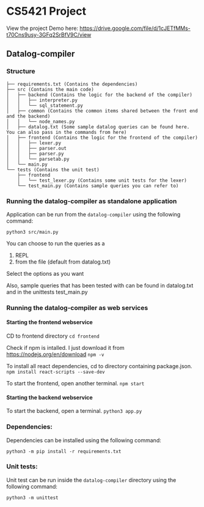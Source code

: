 # CS5421 Project

View the project Demo here:  https://drive.google.com/file/d/1cJETfMMs-t70Cns9usy-3GFq2SrBfV9C/view

## Datalog-compiler

### Structure
```
├── requirements.txt (Contains the dependencies)
├── src (Contains the main code)
│   ├── backend (Contains the logic for the backend of the compiler)
│   │   ├── interpreter.py
│   │   └── sql_statement.py
│   ├── common (Contains the common items shared between the front end and the backend)
│   │   └── node_names.py
│   ├── datalog.txt (Some sample datalog queries can be found here. You can also pass in the commands from here)
│   ├── frontend (Contains the logic for the frontend of the compiler)
│   │   ├── lexer.py
│   │   ├── parser.out
│   │   ├── parser.py
│   │   └── parsetab.py
│   └── main.py
└── tests (Contains the unit test)
    ├── frontend
    │   └── test_lexer.py (Contains some unit tests for the lexer)
    └── test_main.py (Contains sample queries you can refer to)
```

### Running the datalog-compiler as standalone application

Application can be run from the `datalog-compiler` using the following command:
```
python3 src/main.py
```

You can choose to run the queries as a
1. REPL
2. from the file (default from datalog.txt)

Select the options as you want

Also, sample queries that has been tested with can be found in datalog.txt and in the unittests test_main.py

### Running the datalog-compiler as web services

#### Starting the frontend webservice
CD to frontend directory
```cd frontend```

Check if npm is intalled. I just download it from https://nodejs.org/en/download
```npm -v```

To install all react dependencies, cd to directory containing package.json.
``` npm install react-scripts --save-dev```

To start the frontend, open another terminal.
```npm start```

#### Starting the backend webservice
To start the backend, open a terminal.
```python3 app.py```

### Dependencies:
Dependencies can be installed using the following command:
```
python3 -m pip install -r requirements.txt
```

### Unit tests:
Unit test can be run inside the `datalog-compiler` directory using the following command:
```
python3 -m unittest
```

